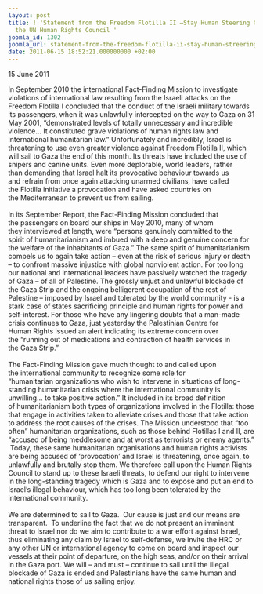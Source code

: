 ```yaml
---
layout: post
title: ! 'Statement from the Freedom Flotilla II –Stay Human Steering Committee to
  the UN Human Rights Council '
joomla_id: 1302
joomla_url: statement-from-the-freedom-flotilla-ii-stay-human-streering-committee-to-the-un-human-rights-council-
date: 2011-06-15 18:52:21.000000000 +02:00
---
```

<p>15 June 2011</p>
<p>In September 2010 the international Fact-Finding Mission to investigate violations of international law resulting from the Israeli attacks on the Freedom Flotilla I concluded that the conduct of the Israeli military towards its passengers, when it was unlawfully intercepted on the way to Gaza on 31 May 2001, “demonstrated levels of totally unnecessary and incredible violence... It constituted grave violations of human rights law and international humanitarian law.” Unfortunately and incredibly, Israel is threatening to use even greater violence against Freedom Flotilla II, which will sail to Gaza the end of this month. Its threats have included the use of snipers and canine units. Even more deplorable, world leaders, rather than demanding that Israel halt its provocative behaviour towards us and refrain from once again attacking unarmed civilians, have called the Flotilla initiative a provocation and have asked countries on the Mediterranean to prevent us from sailing.<br /><br />In its September Report, the Fact-Finding Mission concluded that the passengers on board our ships in May 2010, many of whom they interviewed at length, were “persons genuinely committed to the spirit of humanitarianism and imbued with a deep and genuine concern for the welfare of the inhabitants of Gaza.” The same spirit of humanitarianism compels us to again take action – even at the risk of serious injury or death – to confront massive injustice with global nonviolent action. For too long our national and international leaders have passively watched the tragedy of Gaza – of all of Palestine. The grossly unjust and unlawful blockade of the Gaza Strip and the ongoing belligerent occupation of the rest of Palestine – imposed by Israel and tolerated by the world community - is a stark case of states sacrificing principle and human rights for power and self-interest. For those who have any lingering doubts that a man-made crisis continues to Gaza, just yesterday the Palestinian Centre for Human Rights issued an alert indicating its extreme concern over the “running out of medications and contraction of health services in the Gaza Strip.”<br /><br />The Fact-Finding Mission gave much thought to and called upon the international community to recognize some role for “humanitarian organizations who wish to intervene in situations of long-standing humanitarian crisis where the international community is unwilling... to take positive action.” It included in its broad definition of humanitarianism both types of organizations involved in the Flotilla: those that engage in activities taken to alleviate crises and those that take action to address the root causes of the crises. The Mission understood that “too often” humanitarian organizations, such as those behind Flotillas I and II, are “accused of being meddlesome and at worst as terrorists or enemy agents.”  Today, these same humanitarian organisations and human rights activists are being accused of ‘provocation’ and Israel is threatening, once again, to unlawfully and brutally stop them. We therefore call upon the Human Rights Council to stand up to these Israeli threats, to defend our right to intervene in the long-standing tragedy which is Gaza and to expose and put an end to Israel’s illegal behaviour, which has too long been tolerated by the international community.<br /><br />We are determined to sail to Gaza.  Our cause is just and our means are transparent.  To underline the fact that we do not present an imminent threat to Israel nor do we aim to contribute to a war effort against Israel, thus eliminating any claim by Israel to self-defense, we invite the HRC or any other UN or international agency to come on board and inspect our vessels at their point of departure, on the high seas, and/or on their arrival in the Gaza port. We will – and must – continue to sail until the illegal blockade of Gaza is ended and Palestinians have the same human and national rights those of us sailing enjoy.</p>
